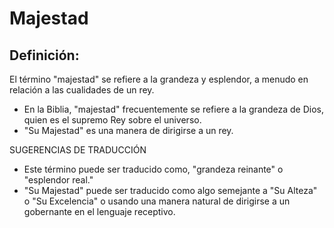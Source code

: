 # Majestad

## Definición: 

El término "majestad" se refiere a la grandeza y esplendor, a menudo en relación a las cualidades de un rey.

* En la Biblia, "majestad" frecuentemente se refiere a la grandeza de Dios, quien es el supremo Rey sobre el universo.
* "Su Majestad" es una manera de dirigirse a un rey.

SUGERENCIAS DE TRADUCCIÓN

* Este término puede ser traducido como, "grandeza reinante" o "esplendor real."
* "Su Majestad" puede ser traducido como algo semejante a "Su Alteza" o "Su Excelencia" o usando una manera natural de dirigirse a un gobernante en el lenguaje receptivo.

